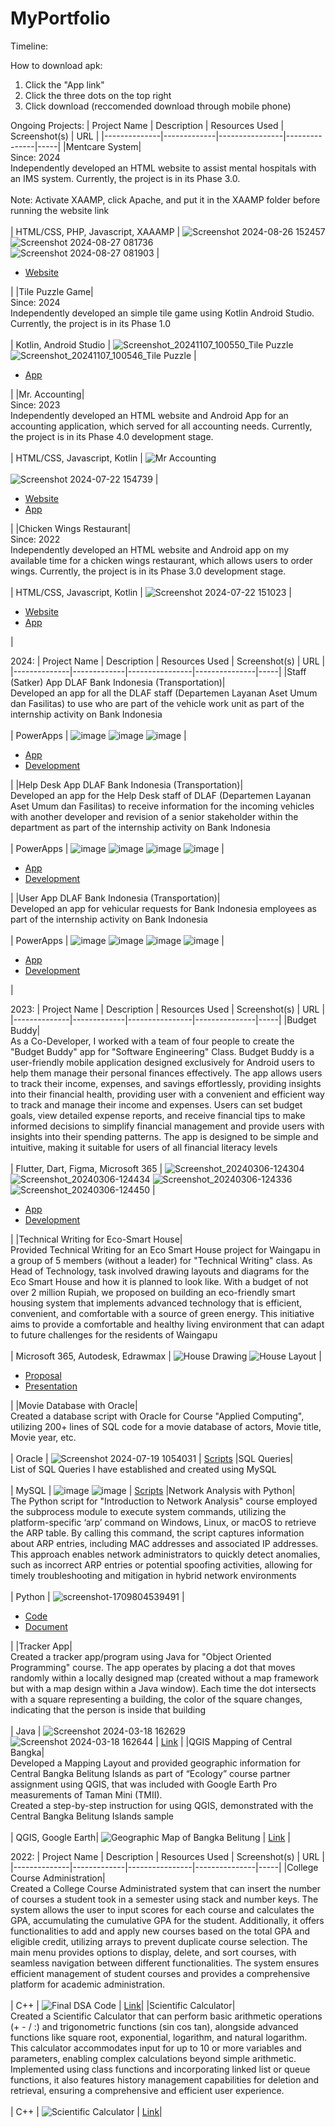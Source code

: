 # MyPortfolio

Timeline:

How to download apk:
1. Click the "App link"
2. Click the three dots on the top right
3. Click download (reccomended download through mobile phone)

Ongoing Projects:
| Project Name | Description | Resources Used | Screenshot(s) | URL |
|--------------|-------------|----------------|---------------|-----|
|Mentcare System|<br> Since: 2024 <br> Independently developed an HTML website to assist mental hospitals with an IMS system. Currently, the project is in its Phase 3.0. <br> <br> Note: Activate XAAMP, click Apache, and put it in the XAAMP folder before running the website link <br><br> | HTML/CSS, PHP, Javascript, XAAAMP | ![Screenshot 2024-08-26 152457](https://github.com/user-attachments/assets/d06212ef-2dca-4670-ae96-dc68c370a7d5) <br> ![Screenshot 2024-08-27 081736](https://github.com/user-attachments/assets/779971de-c900-415f-9381-cc65e3dd11a2)  <br> ![Screenshot 2024-08-27 081903](https://github.com/user-attachments/assets/41b30863-e92c-49b0-8122-2ea634c4eb3e) | <ul><li><a href="https://mentcaresystem30-ryufathsoepenos-projects.vercel.app/" target="_blank">Website</a></li></ul>|
|Tile Puzzle Game|<br> Since: 2024 <br> Independently developed an simple tile game using Kotlin Android Studio. Currently, the project is in its Phase 1.0 <br><br> | Kotlin, Android Studio |  ![Screenshot_20241107_100550_Tile Puzzle](https://github.com/user-attachments/assets/0dfe8e91-c873-46de-9d1f-e6bc687b86ae) <br> ![Screenshot_20241107_100546_Tile Puzzle](https://github.com/user-attachments/assets/cd10c347-9cdb-4226-bffc-f6ff1f9db331) | <ul><li><a href="https://github.com/RyufathSoepeno/MyPortfolio/blob/main/Mobile%20Development%20Portfolio/Tile%20Puzzle%20Game/debug/app-debug.apk" target="_blank">App</a></li></ul>|
|Mr. Accounting|<br> Since: 2023 <br> Independently developed an HTML website and Android App for an accounting application, which served for all accounting needs. Currently, the project is in its Phase 4.0 development stage. <br> <br> | HTML/CSS, Javascript, Kotlin | ![Mr  Accounting](https://github.com/user-attachments/assets/b018c059-309e-40d9-87cc-154d9fd28868) <br> <br> ![Screenshot 2024-07-22 154739](https://github.com/user-attachments/assets/2fd3480a-5a7a-4f91-a7f8-3bdf3848738b) | <ul><li><a href="https://mraccounting.vercel.app/" target="_blank">Website</a></li><li><a href="https://github.com/RyufathSoepeno/MyPortfolio/blob/main/Mobile%20Development%20Portfolio/Mr.%20Accounting/Mr.%20Accounting/app-release.apk" target="_blank">App</a></li></ul>|
|Chicken Wings Restaurant| <br> Since: 2022 <br> Independently developed an HTML website and Android app on my available time for a chicken wings restaurant, which allows users to order wings. Currently, the project is in its Phase 3.0 development stage.  <br> <br> | HTML/CSS, Javascript, Kotlin | ![Screenshot 2024-07-22 151023](https://github.com/user-attachments/assets/089828b2-a796-44cd-94cd-634cf611a3ee) | <ul><li><a href="https://my-portfolio-kappa-five-35.vercel.app/" target="_blank">Website</a></li><li><a href="https://github.com/RyufathSoepeno/MyPortfolio/blob/main/Mobile%20Development%20Portfolio/Chicken%20Wings%20App/debug/app-debug.apk" target="_blank">App</a></li></ul>|

2024: 
| Project Name | Description | Resources Used | Screenshot(s) | URL |
|--------------|-------------|----------------|---------------|-----|
|Staff (Satker) App DLAF Bank Indonesia (Transportation)|<br> Developed an app for all the DLAF staff (Departemen Layanan Aset Umum dan Fasilitas) to use who are part of the vehicle work unit as part of the internship activity on Bank Indonesia <br><br> | PowerApps | ![image](https://github.com/user-attachments/assets/0fdcf655-66ee-4511-955c-254f1070d018) ![image](https://github.com/user-attachments/assets/ceb3416b-da63-4450-8511-d52b0fc0ac73) ![image](https://github.com/user-attachments/assets/0beff5aa-771d-49d1-b1e6-87cf963213d5) | <ul><li><a href="https://apps.powerapps.com/play/e/759417a2-08f3-e498-9d17-08260e5ab68f/a/f8cb5c40-2ad5-4644-a39c-90009fdcfd44?tenantId=3018ecb9-2438-4581-b036-4b625dac9579&hint=f4a1a4e3-5464-4d50-a44c-665f46eaa87d&sourcetime=1725851380525" target="_blank">App</a></li><li><a href="https://github.com/RyufathSoepeno/Aplikasi-PKL-Bank-Indonesia-using-Power-Apps-/tree/main/DLAF%20Staff%20App%20(Transportation)" target="_blank">Development</a></li></ul>|
|Help Desk App DLAF Bank Indonesia (Transportation)|<br> Developed an app for the Help Desk staff of DLAF (Departemen Layanan Aset Umum dan Fasilitas) to receive information for the incoming vehicles with another developer and revision of a senior stakeholder within the department as part of the internship activity on Bank Indonesia <br><br> | PowerApps | ![image](https://github.com/user-attachments/assets/03e6cf02-0edb-4e1c-bb98-2fb3b214fff4) ![image](https://github.com/user-attachments/assets/b9fb02ac-1f88-4899-a06c-2e256038aaa7) ![image](https://github.com/user-attachments/assets/3d908f98-02dd-4716-8fe5-cdecb4281767) ![image](https://github.com/user-attachments/assets/e3e58cd3-6ffd-4672-bf1d-38713f6c1a2e) | <ul><li><a href="https://apps.powerapps.com/play/e/759417a2-08f3-e498-9d17-08260e5ab68f/a/717464ee-2eb8-4b16-b9b0-50f194940e11?tenantId=3018ecb9-2438-4581-b036-4b625dac9579&sourcetime=1725851404197" target="_blank">App</a></li><li><a href="https://github.com/RyufathSoepeno/Aplikasi-PKL-Bank-Indonesia-using-Power-Apps-/tree/main/Help%20Desk" target="_blank">Development</a></li></ul>|
|User App DLAF Bank Indonesia (Transportation)|<br> Developed an app for vehicular requests for Bank Indonesia employees as part of the internship activity on Bank Indonesia <br><br> | PowerApps | ![image](https://github.com/user-attachments/assets/c9c2e02f-40c6-4143-958d-4cfb3e45f680) ![image](https://github.com/user-attachments/assets/99dc3b24-cedc-46d1-a357-10af5e32dbc6) ![image](https://github.com/user-attachments/assets/71064738-01ba-498e-9643-311c68263f69) ![image](https://github.com/user-attachments/assets/83827b01-b15e-4dd5-9abb-e83f3f942d65) | <ul><li><a href="https://apps.powerapps.com/play/e/759417a2-08f3-e498-9d17-08260e5ab68f/a/444a6df4-c471-412e-911a-a8731f3df2b1?tenantId=3018ecb9-2438-4581-b036-4b625dac9579&sourcetime=1725851336274" target="_blank"> App</a></li><li><a href="https://github.com/RyufathSoepeno/Aplikasi-PKL-Bank-Indonesia-using-Power-Apps-/tree/main/User%20App%20(Transportation)" target="_blank">Development</a></li></ul>|

2023:
| Project Name | Description | Resources Used | Screenshot(s) | URL |
|--------------|-------------|----------------|---------------|-----|
|Budget Buddy| <br> As a Co-Developer, I worked with a team of four people to create the "Budget Buddy" app for "Software Engineering" Class. Budget Buddy is a user-friendly mobile application designed exclusively for Android users to help them manage their personal finances effectively. The app allows users to track their income, expenses, and savings effortlessly, providing insights into their financial health, providing user with a convenient and efficient way to track and manage their income and expenses. Users can set budget goals, view detailed expense reports, and receive financial tips to make informed decisions to simplify financial management and  provide users with insights into their spending patterns. The app is designed to be simple and intuitive, making it suitable for users of all financial literacy levels <br> <br> | Flutter, Dart, Figma, Microsoft 365 | ![Screenshot_20240306-124304](https://github.com/RyufathSoepeno/MyPortfolio/assets/89006072/330b61a3-1ff1-44bb-a8f1-2d2c5b5ad172) ![Screenshot_20240306-124434](https://github.com/RyufathSoepeno/MyPortfolio/assets/89006072/58aa5436-24e2-416f-92ba-0ea48054b709) ![Screenshot_20240306-124336](https://github.com/RyufathSoepeno/MyPortfolio/assets/89006072/00a4ef3b-e1e5-4d94-97c5-384a9f66411c) ![Screenshot_20240306-124450](https://github.com/RyufathSoepeno/MyPortfolio/assets/89006072/2f9cdb8d-dcad-4095-89c8-5d317f12f979) | <ul><li><a href="https://drive.google.com/file/d/1SlMbQcHSKAtWPG76HeyQhfS877Kbb9O1/view?usp=drive_link" target="_blank">App</a></li><li><a href="https://github.com/RyufathSoepeno/MyPortfolio/tree/main/Budget%20Buddy_release4" target="_blank">Development</a></li></ul>|
|Technical Writing for Eco-Smart House| <br> Provided Technical Writing for an Eco Smart House project for Waingapu in a group of 5 members (without a leader) for "Technical Writing" class. As Head of Technology, task involved drawing layouts and diagrams for the Eco Smart House and how it is planned to look like. With a budget of not over 2 million Rupiah, we proposed on building an eco-friendly smart housing system that implements advanced technology that is efficient, convenient, and comfortable with a source of green energy. This initiative aims to provide a comfortable and healthy living environment that can adapt to future challenges for the residents of Waingapu <br> <br> | Microsoft 365, Autodesk, Edrawmax | ![House Drawing](https://github.com/RyufathSoepeno/MyPortfolio/assets/89006072/f80f92b5-ebf2-4055-9385-10bbb6b3d527) ![House Layout](https://github.com/RyufathSoepeno/MyPortfolio/assets/89006072/b0dc52ea-5791-4e12-b022-c89c29c35877) | <ul><li><a href="https://docs.google.com/document/d/1A9EY4duaJTq6PjdEhQ2kMtlEN44DJMD9gPk8ZDwkF68/edit?usp=sharing" target="_blank">Proposal</a></li><li><a href="https://docs.google.com/presentation/d/11Euk7r4_38Rf7s8nOoI12NQACBgSVM0_acrxSyvx9lc/edit?usp=sharing" target="_blank">Presentation</a></li></ul>|
|Movie Database with Oracle| <br> Created a database script with Oracle for Course "Applied Computing", utilizing 200+ lines of SQL code for a movie database of actors, Movie title, Movie year, etc. <br> <br> | Oracle | ![Screenshot 2024-07-19 1054031](https://github.com/user-attachments/assets/7143a522-3257-4b8d-aaea-e2a6f18aea8d) | [Scripts](https://github.com/RyufathSoepeno/MyPortfolio/tree/main/Database%20Management/Movie%20Database%20with%20Oracle) 
|SQL Queries| <br> List of SQL Queries I have established and created using MySQL <br> <br> | MySQL | ![image](https://github.com/RyufathSoepeno/SQL-Self-Taught/assets/89006072/892d06d7-e744-4224-8e5c-a3c6deb8ee71) ![image](https://github.com/RyufathSoepeno/SQL-Self-Taught/assets/89006072/5e8152e3-ec4d-4a6c-b4dd-bca2e7a8fa54) | [Scripts](https://github.com/RyufathSoepeno/SQL-Self-Taught) 
|Network Analysis with Python| <br> The Python script for "Introduction to Network Analysis" course employed the subprocess module to execute system commands, utilizing the platform-specific ‘arp’ command on Windows, Linux, or macOS to retrieve the ARP table. By calling this command, the script captures information about ARP entries, including MAC addresses and associated IP addresses. This approach enables network administrators to quickly detect anomalies, such as incorrect ARP entries or potential spoofing activities, allowing for timely troubleshooting and mitigation in hybrid network environments <br> <br> | Python | ![screenshot-1709804539491](https://github.com/RyufathSoepeno/MyPortfolio/assets/89006072/9f56e23a-8790-4320-bf49-cbe865f11135) | <ul><li><a href="https://github.com/RyufathSoepeno/MyPortfolio/blob/main/Network%20Analysis%20with%20Python/ARP.py" target="_blank">Code</a></li><li><a href="https://drive.google.com/file/d/1R4-v8Po7kcjTuILZpPka5qKpZkJKC1JF/view?usp=sharing" target="_blank">Document</a></li></ul>|
|Tracker App| <br> Created a tracker app/program using Java for "Object Oriented Programming" course. The app operates by placing a dot that moves randomly within a locally designed map (created without a map framework but with a map design within a Java window). Each time the dot intersects with a square representing a building, the color of the square changes, indicating that the person is inside that building <br> <br> | Java | ![Screenshot 2024-03-18 162629](https://github.com/RyufathSoepeno/MyPortfolio/assets/89006072/dc209da3-b836-4440-9d2e-d2bcc6dfc5c0)![Screenshot 2024-03-18 162644](https://github.com/RyufathSoepeno/MyPortfolio/assets/89006072/892f6402-6e38-40b3-8811-bcba1c1fe006) | [Link](https://github.com/RyufathSoepeno/MyPortfolio/blob/main/Tracker%20App%20with%20Java/Navigator.java) |
|QGIS Mapping of Central Bangka| <br> Developed a Mapping Layout and provided geographic information for Central Bangka Belitung Islands as part of “Ecology” course partner assignment using QGIS, that was included with Google Earth Pro measurements of Taman Mini (TMII). <br> Created a step-by-step instruction for using QGIS, demonstrated with the Central Bangka Belitung Islands sample <br> <br>| QGIS, Google Earth| ![Geographic Map of Bangka Belitung](https://github.com/RyufathSoepeno/PHP-Self-Learning/assets/89006072/8393f86f-225f-4737-97cd-da43b973462b) | [Link](https://github.com/RyufathSoepeno/MyPortfolio/tree/main/QGIS%20Mapping%20of%20Central%20Bangka) |

2022:
| Project Name | Description | Resources Used | Screenshot(s) | URL |
|--------------|-------------|----------------|---------------|-----|
|College Course Administration| <br> Created a College Course Administrated system that can insert the number of courses a student took in a semester using stack and number keys. The system allows the user to input scores for each course and calculates the GPA, accumulating the cumulative GPA for the student. Additionally, it offers functionalities to add and apply new courses based on the total GPA and eligible credit, utilizing arrays to prevent duplicate course selection. The main menu provides options to display, delete, and sort courses, with seamless navigation between different functionalities. The system ensures efficient management of student courses and provides a comprehensive platform for academic administration. <br> <br> | C++ | ![Final DSA Code](https://github.com/RyufathSoepeno/MyPortfolio/assets/89006072/4b635a8c-c21d-4ce6-84cb-432fa873de44) | [Link](https://github.com/RyufathSoepeno/MyPortfolio/tree/main/College%20Course%20Administration)|
|Scientific Calculator| <br> Created a Scientific Calculator that can perform basic arithmetic operations (+ - / :) and trigonometric functions (sin cos tan), alongside advanced functions like square root, exponential, logarithm, and natural logarithm. This calculator accommodates input for up to 10 or more variables and parameters, enabling complex calculations beyond simple arithmetic. Implemented using class functions and incorporating linked list or queue functions, it also features history management capabilities for deletion and retrieval, ensuring a comprehensive and efficient user experience. <br> <br> | C++ | ![Scientific Calculator](https://github.com/RyufathSoepeno/MyPortfolio/assets/89006072/cf189ed8-108b-4a84-8e42-1bebd277cbb9) | [Link](https://github.com/RyufathSoepeno/MyPortfolio/tree/main/Scientific%20Calculator)|
